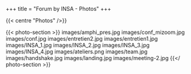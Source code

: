 +++
title = "Forum by INSA - Photos"
+++

{{< centre "Photos" />}}

{{< photo-section >}}
images/amphi_pres.jpg
images/conf_mizoom.jpg
images/conf.jpg
images/entretien2.jpg
images/entretien1.jpg
images/INSA_1.jpg
images/INSA_2.jpg
images/INSA_3.jpg
images/INSA_4.jpg
images/ateliers.png
images/team.jpg
images/handshake.jpg
images/landing.jpg
images/meeting-2.jpg
{{</ photo-section >}}

